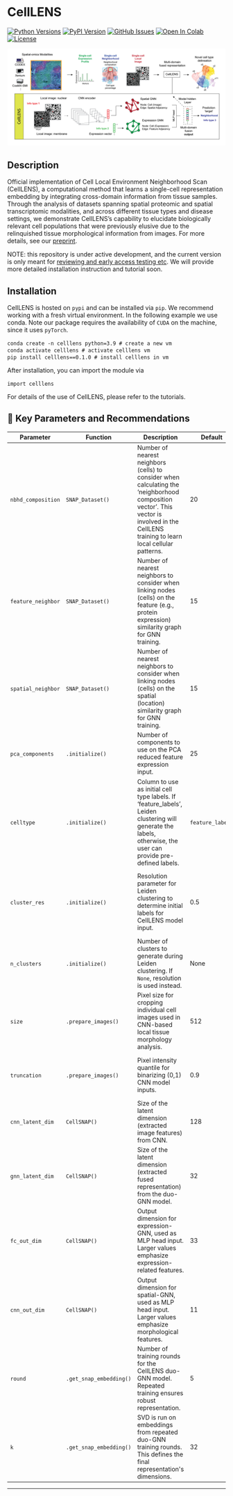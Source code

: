# CellLENS

[![Python Versions](https://img.shields.io/pypi/pyversions/cellsnap.svg)](https://pypi.org/project/cellsnap)
[![PyPI Version](https://img.shields.io/pypi/v/cellsnap.svg)](https://pypi.org/project/cellsnap)
[![GitHub Issues](https://img.shields.io/github/issues/sggao/cellsnap.svg)](https://github.com/sggao/cellsnap/issues)
[![Open In Colab](https://colab.research.google.com/assets/colab-badge.svg)](https://colab.research.google.com/github/sggao/cellsnap/blob/master/tutorials/CellSNAP_codex_murine.ipynb)
[![License](https://img.shields.io/badge/License-Apache_2.0-blue.svg)](https://opensource.org/licenses/Apache-2.0)


<img src="https://github.com/sggao/CellLENS/blob/main/media/figure1_v4.png">

## Description
Official implementation of Cell Local Environment Neighborhood Scan (CellLENS), a computational method that learns a single-cell representation embedding by integrating cross-domain information from tissue samples.
Through the analysis of datasets spanning spatial proteomic and spatial transcriptomic modalities, and across different tissue types and disease settings, we demonstrate CellLENS’s capability to elucidate biologically relevant cell populations that were previously elusive due to the relinquished tissue morphological information from images. For more details, see our [preprint](https://www.biorxiv.org/content/10.1101/2024.05.12.593710v1).


NOTE: this repository is under active development, and the current version is only meant for <ins>reviewing and early access testing etc</ins>. We will provide more detailed installation instruction and tutorial soon.

## Installation
CellLENS is hosted on `pypi` and can be installed via `pip`. We recommend working with a fresh virtual environment. In the following example we use conda. Note our package requires the availability of `CUDA` on the machine, since it uses `pyTorch`.

```
conda create -n celllens python=3.9 # create a new vm
conda activate celllens # activate celllens vm
pip install celllens==0.1.0 # install celllens in vm
```

After installation, you can import the module via
```
import celllens
```
For details of the use of CellLENS, please refer to the tutorials.

## 📌 Key Parameters and Recommendations

| Parameter          | Function                | Description  | Default | Recommendation |
|-------------------|----------------------|------------------|---------|----------------|
| `nbhd_composition` | `SNAP_Dataset()` | Number of nearest neighbors (cells) to consider when calculating the ‘neighborhood composition vector’. This vector is involved in the CellLENS training to learn local cellular patterns. | 20 | Generally no need to change this parameter. Could tune from 10-50, depending on the scale of the local cellular pattern. |
| `feature_neighbor` | `SNAP_Dataset()` | Number of nearest neighbors to consider when linking nodes (cells) on the feature (e.g., protein expression) similarity graph for GNN training. | 15 | No need to change in most cases. |
| `spatial_neighbor` | `SNAP_Dataset()` | Number of nearest neighbors to consider when linking nodes (cells) on the spatial (location) similarity graph for GNN training. | 15 | No need to change in most cases. |
| `pca_components` | `.initialize()` | Number of components to use on the PCA reduced feature expression input. | 25 | Similar to conventional PCA selection, e.g., in scRNA-seq studies. User should decide. |
| `celltype` | `.initialize()` | Column to use as initial cell type labels. If ‘feature_labels’, Leiden clustering will generate the labels, otherwise, the user can provide pre-defined labels. | `feature_labels` | If no pre-generated cell type information is available, use the default; otherwise, supply known labels. |
| `cluster_res` | `.initialize()` | Resolution parameter for Leiden clustering to determine initial labels for CellLENS model input. | 0.5 | Works in most cases. Adjust if dataset is too large or small; monitor verbose printouts. Generally, 8-15 types yield optimal results. |
| `n_clusters` | `.initialize()` | Number of clusters to generate during Leiden clustering. If `None`, resolution is used instead. | None | User can specify 8-15 clusters instead of resolution. |
| `size` | `.prepare_images()` | Pixel size for cropping individual cell images used in CNN-based local tissue morphology analysis. | 512 | Depends on physical scale in modality. Typically, 50-200 μm works well. |
| `truncation` | `.prepare_images()` | Pixel intensity quantile for binarizing (0,1) CNN model inputs. | 0.9 | Typically, 0.7-0.9 works well. Users should visually check images before proceeding. |
| `cnn_latent_dim` | `CellSNAP()` | Size of the latent dimension (extracted image features) from CNN. | 128 | No need to change in most cases. |
| `gnn_latent_dim` | `CellSNAP()` | Size of the latent dimension (extracted fused representation) from the duo-GNN model. | 32 | No need to change in most cases. |
| `fc_out_dim` | `CellSNAP()` | Output dimension for expression-GNN, used as MLP head input. Larger values emphasize expression-related features. | 33 | No need to change in most cases. |
| `cnn_out_dim` | `CellSNAP()` | Output dimension for spatial-GNN, used as MLP head input. Larger values emphasize morphological features. | 11 | No need to change in most cases. |
| `round` | `.get_snap_embedding()` | Number of training rounds for the CellLENS duo-GNN model. Repeated training ensures robust representation. | 5 | No need to change in most cases. |
| `k` | `.get_snap_embedding()` | SVD is run on embeddings from repeated duo-GNN training rounds. This defines the final representation's dimensions. | 32 | No need to change in most cases. |

---

